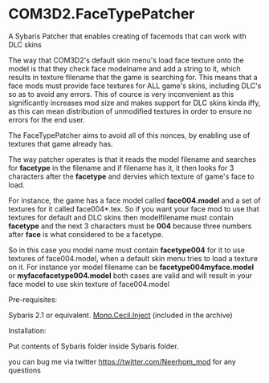 # COM3D2.FaceTypePatcher
A Sybaris Patcher that enables creating of facemods that can work with DLC skins

The way that COM3D2's default skin menu's load face texture onto the model is that they check face modelname and add a string to it, which results in texture filename that the game is searching for. This means that a face mods must provide face textures for ALL game's skins, including DLC's so as to avoid any errors. This of cource is very inconvenient as this significantly increases mod size and makes support for DLC skins kinda iffy, as this can mean distribution of unmodified textures in order to ensure no errors for the end user.

The FaceTypePatcher aims to avoid all of this nonces, by enabling use of textures that game already has.

The way patcher operates is that it reads the model filename and searches for **facetype** in the filename and if filename has it, it then looks for 3 characters after the **facetype** and dervies which texture of game's face to load.

For instance, the game has a face model called  **face004.model** and a set of textures for it called face004*.tex.
So if you want your face mod to use that textures for default and DLC skins then modelfilename must contain **facetype** and the next 3 characters must be **004** because three numbers after **face** is what considered to be a facetype.

So in this case you model name must contain **facetype004** for it to use textures of face004.model, when a default skin menu tries to load a texture on it. For instance yor model filename can be **facetype004myface.model** or **myfacefacetype004.model** both cases are valid and will result in your face model to use skin texture of face004.model

Pre-requisites:

Sybaris 2.1 or equivalent.
[Mono.Cecil.Inject](https://github.com/denikson/Mono.Cecil.Inject/releases)  (included in the archive)

Installation:

Put contents of Sybaris folder inside Sybaris folder.

you can bug me via twitter https://twitter.com/Neerhom_mod for any questions
